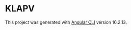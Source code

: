 # KLAPV

This project was generated with [Angular CLI](https://github.com/angular/angular-cli) version 16.2.13.
 

